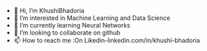 - 👋 Hi, I’m KhushiBhadoria
- 👀 I’m interested in Machine Learning and Data Science
- 🌱 I’m currently learning Neural Networks
- 💞️ I’m looking to collaborate on github
- 📫 How to reach me :On Likedin-linkedin.com/in/khushi-bhadoria

<!---
KhushiBhadoria/KhushiBhadoria is a ✨ special ✨ repository because its `README.md` (this file) appears on your GitHub profile.
You can click the Preview link to take a look at your changes.
--->
